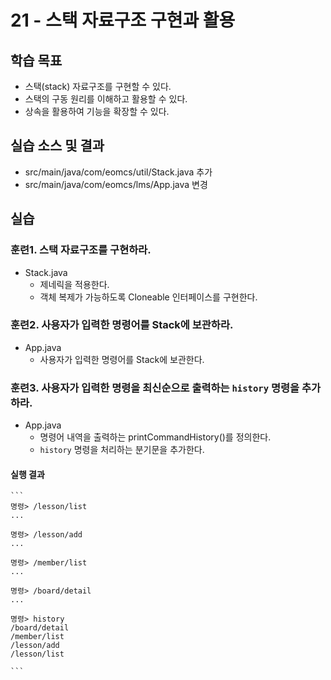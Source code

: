 # 21 - 스택 자료구조 구현과 활용

## 학습 목표

- 스택(stack) 자료구조를 구현할 수 있다.
- 스택의 구동 원리를 이해하고 활용할 수 있다.
- 상속을 활용하여 기능을 확장할 수 있다.

## 실습 소스 및 결과

- src/main/java/com/eomcs/util/Stack.java 추가
- src/main/java/com/eomcs/lms/App.java 변경

## 실습

### 훈련1. 스택 자료구조를 구현하라.

- Stack.java
    - 제네릭을 적용한다.
    - 객체 복제가 가능하도록 Cloneable 인터페이스를 구현한다.


### 훈련2. 사용자가 입력한 명령어를 Stack에 보관하라.

- App.java
    - 사용자가 입력한 명령어를 Stack에 보관한다.


### 훈련3. 사용자가 입력한 명령을 최신순으로 출력하는 `history` 명령을 추가하라.

- App.java
    - 명령어 내역을 출력하는 printCommandHistory()를 정의한다.
    - `history` 명령을 처리하는 분기문을 추가한다.

#### 실행 결과

    ```
    명령> /lesson/list
    ...

    명령> /lesson/add
    ...

    명령> /member/list
    ...

    명령> /board/detail
    ...

    명령> history
    /board/detail
    /member/list
    /lesson/add
    /lesson/list

    ```
